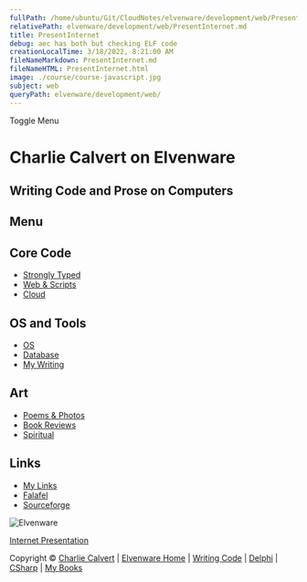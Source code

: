 ```yaml
---
fullPath: /home/ubuntu/Git/CloudNotes/elvenware/development/web/PresentInternet.md
relativePath: elvenware/development/web/PresentInternet.md
title: PresentInternet
debug: aec has both but checking ELF code
creationLocalTime: 3/18/2022, 8:21:00 AM
fileNameMarkdown: PresentInternet.md
fileNameHTML: PresentInternet.html
image: ./course/course-javascript.jpg
subject: web
queryPath: elvenware/development/web/
---
```


<!-- toc -->
<!-- tocstop -->

Toggle Menu

Charlie Calvert on Elvenware
============================

Writing Code and Prose on Computers
-----------------------------------

Menu
----

Core Code
---------

-   [Strongly Typed](../index.html)
-   [Web & Scripts](index.html)
-   [Cloud](../cloud/index.shtml)

OS and Tools
------------

-   [OS](../../os/index.html)
-   [Database](../database/index.html)
-   [My Writing](../../books/index.html)

Art
---

-   [Poems & Photos](../../Art/index.html)
-   [Book Reviews](../../books/reading/index.html)
-   [Spiritual](../../spirit/index.html)

Links
-----

-   [My Links](../../links.html)
-   [Falafel](http://www.falafel.com/)
-   [Sourceforge](http://sourceforge.net/projects/elvenware/)

![Elvenware](../../images/elvenwarelogo.png)

[Internet
Presentation](https://docs.google.com/present/embed?id=d4jzqjs_28f943prgt&size=l)

Copyright © [Charlie Calvert](../../index.html) | [Elvenware
Home](../../index.html) | [Writing Code](../index.html) |
[Delphi](../delphi/index.html) | [CSharp](../csharp/index.html) | [My
Books](../../books/index.html)
